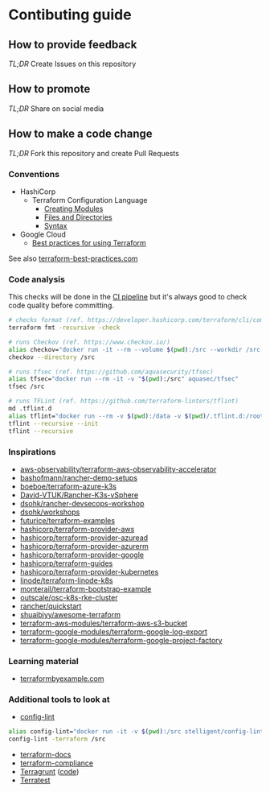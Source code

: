 # Contibuting guide

## How to provide feedback

_TL;DR_ Create Issues on this repository

## How to promote

_TL;DR_ Share on social media

## How to make a code change

_TL;DR_ Fork this repository and create Pull Requests

### Conventions

* HashiCorp
  * Terraform Configuration Language
    * [Creating Modules](https://developer.hashicorp.com/terraform/language/modules/develop)
    * [Files and Directories](https://developer.hashicorp.com/terraform/language/files)
    * [Syntax](https://developer.hashicorp.com/terraform/language/syntax)
* Google Cloud
  * [Best practices for using Terraform](https://cloud.google.com/docs/terraform/best-practices-for-terraform)

See also [terraform-best-practices.com](https://www.terraform-best-practices.com/)

### Code analysis

This checks will be done in the [CI pipeline](.github/workflows/ci.yaml) but it's always good to check code quality before committing.

```bash
# checks format (ref. https://developer.hashicorp.com/terraform/cli/commands/fmt)
terraform fmt -recursive -check

# runs Checkov (ref. https://www.checkov.io/)
alias checkov="docker run -it --rm --volume $(pwd):/src --workdir /src bridgecrew/checkov"
checkov --directory /src

# runs tfsec (ref. https://github.com/aquasecurity/tfsec)
alias tfsec="docker run --rm -it -v "$(pwd):/src" aquasec/tfsec"
tfsec /src

# runs TFLint (ref. https://github.com/terraform-linters/tflint)
md .tflint.d
alias tflint="docker run --rm -v $(pwd):/data -v $(pwd)/.tflint.d:/root/.tflint.d -it ghcr.io/terraform-linters/tflint"
tflint --recursive --init
tflint --recursive
```

### Inspirations

* [aws-observability/terraform-aws-observability-accelerator](https://github.com/aws-observability/terraform-aws-observability-accelerator)
* [bashofmann/rancher-demo-setups](https://github.com/bashofmann/rancher-demo-setups)
* [boeboe/terraform-azure-k3s](https://github.com/boeboe/terraform-azure-k3s)
* [David-VTUK/Rancher-K3s-vSphere](https://github.com/David-VTUK/Rancher-K3s-vSphere)
* [dsohk/rancher-devsecops-workshop](https://github.com/dsohk/rancher-devsecops-workshop)
* [dsohk/workshops](https://github.com/dsohk/workshops)
* [futurice/terraform-examples](https://github.com/futurice/terraform-examples)
* [hashicorp/terraform-provider-aws](https://github.com/hashicorp/terraform-provider-aws)
* [hashicorp/terraform-provider-azuread](https://github.com/hashicorp/terraform-provider-azuread)
* [hashicorp/terraform-provider-azurerm](https://github.com/hashicorp/terraform-provider-azurerm)
* [hashicorp/terraform-provider-google](https://github.com/hashicorp/terraform-provider-google)
* [hashicorp/terraform-guides](https://github.com/hashicorp/terraform-guides)
* [hashicorp/terraform-provider-kubernetes](https://github.com/hashicorp/terraform-provider-kubernetes)
* [linode/terraform-linode-k8s](https://github.com/linode/terraform-linode-k8s)
* [monterail/terraform-bootstrap-example](https://github.com/monterail/terraform-bootstrap-example)
* [outscale/osc-k8s-rke-cluster](https://github.com/outscale/osc-k8s-rke-cluster)
* [rancher/quickstart](https://github.com/rancher/quickstart)
* [shuaibiyy/awesome-terraform](https://github.com/shuaibiyy/awesome-terraform)
* [terraform-aws-modules/terraform-aws-s3-bucket](https://github.com/terraform-aws-modules/terraform-aws-s3-bucket)
* [terraform-google-modules/terraform-google-log-export](https://github.com/terraform-google-modules/terraform-google-log-export)
* [terraform-google-modules/terraform-google-project-factory](https://github.com/terraform-google-modules/terraform-google-project-factory)

### Learning material

* [terraformbyexample.com](https://www.terraformbyexample.com/)

### Additional tools to look at

* [config-lint](https://stelligent.github.io/config-lint/)

```bash
alias config-lint="docker run -it -v $(pwd):/src stelligent/config-lint"
config-lint -terraform /src
```

* [terraform-docs](https://terraform-docs.io/)
* [terraform-compliance](https://terraform-compliance.com/)
* [Terragrunt](https://terragrunt.gruntwork.io/) ([code](https://github.com/terraform-docs/terraform-docs))
* [Terratest](https://github.com/gruntwork-io/terratest)
